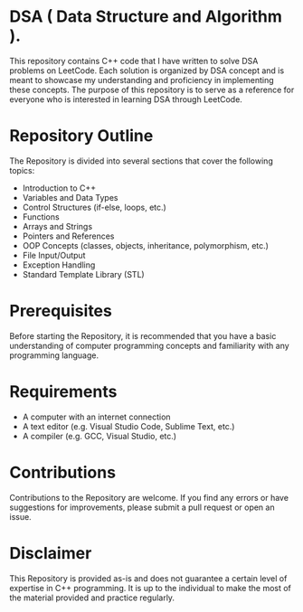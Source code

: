 # DSA ( Data Structure and Algorithm ).

This repository contains C++ code that I have written to solve DSA problems on LeetCode. Each solution is organized by DSA concept and is meant to showcase my understanding and proficiency in implementing these concepts. The purpose of this repository is to serve as a reference for everyone who is interested in learning DSA through LeetCode.

# Repository Outline
The Repository is divided into several sections that cover the following topics:

<ul>  
    <li>Introduction to C++ </li>
    <li>Variables and Data Types </li>
    <li>Control Structures (if-else, loops, etc.)</li>
    <li>Functions</li>
    <li>Arrays and Strings</li>
    <li>Pointers and References</li>
    <li>OOP Concepts (classes, objects, inheritance, polymorphism, etc.)</li>
    <li>File Input/Output</li>
    <li>Exception Handling</li>
    <li>Standard Template Library (STL) </li>

</ul> 

# Prerequisites
Before starting the Repository, it is recommended that you have a basic understanding of computer programming concepts and familiarity with any programming language.

# Requirements
<ul>
<li>A computer with an internet connection</li>
<li>A text editor (e.g. Visual Studio Code, Sublime Text, etc.)</li>
<li>A compiler (e.g. GCC, Visual Studio, etc.)</li>
</ul>


# Contributions

Contributions to the Repository are welcome. If you find any errors or have suggestions for improvements, please submit a pull request or open an issue.

# Disclaimer
This Repository is provided as-is and does not guarantee a certain level of expertise in C++ programming. It is up to the individual to make the most of the material provided and practice regularly.



